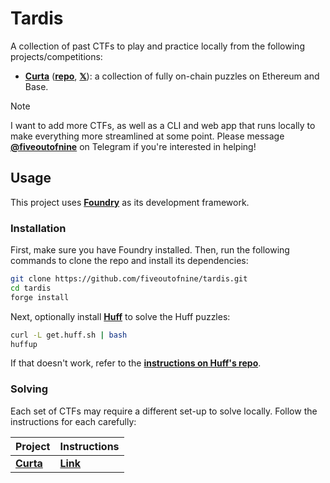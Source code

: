 # Tardis

A collection of past CTFs to play and practice locally from the following projects/competitions:

- [**Curta**](https://curta.wtf) ([**repo**](https://github.com/waterfall-mkt/curta), [**𝕏**](https://x.com/curta_ctf)): a collection of fully on-chain puzzles on Ethereum and Base.

> [!NOTE]
> I want to add more CTFs, as well as a CLI and web app that runs locally to make everything more streamlined at some point.
> Please message [**@fiveoutofnine**](https://t.me/fiveoutofnine) on Telegram if you're interested in helping!

## Usage

This project uses [**Foundry**](https://github.com/foundry-rs/foundry) as its development framework.

### Installation

First, make sure you have Foundry installed. Then, run the following commands to clone the repo and install its dependencies:

```sh
git clone https://github.com/fiveoutofnine/tardis.git
cd tardis
forge install
```

Next, optionally install [**Huff**](https://github.com/huff-language/huff-rs) to solve the Huff puzzles:

```sh
curl -L get.huff.sh | bash
huffup
```

If that doesn't work, refer to the [**instructions on Huff's repo**](https://github.com/huff-language/huff-rs#installation).

### Solving

Each set of CTFs may require a different set-up to solve locally. Follow the instructions for each carefully:

| Project                        | Instructions                      |
| ------------------------------ | --------------------------------- |
| [**Curta**](https://curta.wtf) | [**Link**](./src/curta/README.md) |
